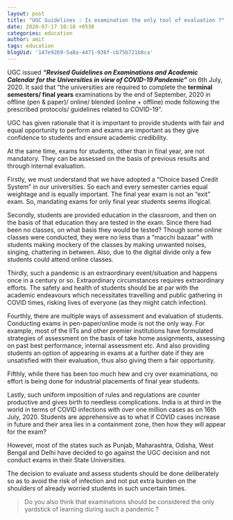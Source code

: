 ```yaml
---
layout: post
title: "UGC Guidelines : Is examination the only tool of evaluation ?"
date: 2020-07-17 10:10 +0530
categories: education
author: amit
tags: education
blogUid: '147e9269-5a8a-4471-936f-cb75b721b8ca'
---
```


UGC issued ***“Revised Guidelines on Examinations and Academic Calendar for the Universities in view of COVID-19 Pandemic”*** on 6th July, 2020. It said that “the universities are required to complete the **terminal semesters/ final years** examinations by the end of September, 2020 in offline (pen & paper)/ online/ blended (online + offline) mode following the prescribed protocols/ guidelines related to COVID-19”. 

UGC has given rationale that it is important to provide students with fair and equal opportunity to perform and exams are important as they give confidence to students and ensure academic credibility. 

At the same time, exams for students, other than in final year, are not mandatory. They can be assessed on the basis of previous results and through internal evaluation. 

Firstly, we must understand that we have adopted a “Choice based Credit System” in our universities. So each and every semester carries equal weightage and is equally important. The final year exam is not an “exit” exam. So, mandating exams for only final year students seems illogical. 

Secondly, students are provided education in the classroom, and then on the basis of that education they are tested in the exam. Since there had been no classes, on what basis they would be tested? Though some online classes were conducted, they were no less than a “macchi bazaar” with students making mockery of the classes by making unwanted noises, singing, chattering in between. Also, due to the digital divide only a few students could attend online classes. 

Thirdly, such a pandemic is an extraordinary event/situation and happens once in a century or so. Extraordinary circumstances requires extraordinary efforts. The safety and health of students should be at par with the academic endeavours which necessitates travelling and public gathering in COVID times, risking lives of everyone (as they might catch infection). 

Fourthly, there are multiple ways of assessment and evaluation of students. Conducting exams in pen-paper/online mode is not the only way. For example, most of the IITs and other premier institutions have formulated strategies of assessment on the basis of take home assignments, assessing on past best performance, internal assessment etc. And also providing students an option of appearing in exams at a further date if they are unsatisfied with their evaluation, thus also giving them a fair opportunity. 

Fifthly, while there has been too much hew and cry over examinations, no effort is being done for industrial placements of final year students. 

Lastly, such uniform imposition of rules and regulations are counter productive and gives birth to needless complications. India is at third in the world in terms of COVID infections with over one million cases as on 16th July, 2020. Students are apprehensive as to what if COVID cases increase in future and their area lies in a containment zone, then how they will appear for the exam? 

However, most of the states such as Punjab, Maharashtra, Odisha, West Bengal and Delhi have decided to go against the UGC decision and not conduct exams in their State Universities. 

The decision to evaluate and assess students should be done deliberately so as to avoid the risk of infection and not put extra burden on the shoulders of already worried students in such uncertain times. 

> Do you also think that examinations should be considered the only yardstick of learning during such a pandemic ?

